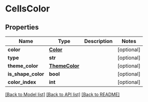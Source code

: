 # CellsColor

## Properties
Name | Type | Description | Notes
------------ | ------------- | ------------- | -------------
**color** | [**Color**](Color.md) |  | [optional] 
**type** | **str** |  | [optional] 
**theme_color** | [**ThemeColor**](ThemeColor.md) |  | [optional] 
**is_shape_color** | **bool** |  | [optional] 
**color_index** | **int** |  | [optional] 

[[Back to Model list]](../README.md#documentation-for-models) [[Back to API list]](../README.md#documentation-for-api-endpoints) [[Back to README]](../README.md)


